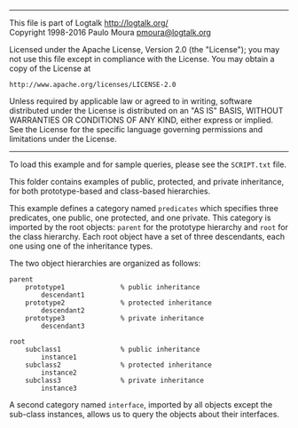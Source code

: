 ________________________________________________________________________

This file is part of Logtalk <http://logtalk.org/>  
Copyright 1998-2016 Paulo Moura <pmoura@logtalk.org>

Licensed under the Apache License, Version 2.0 (the "License");
you may not use this file except in compliance with the License.
You may obtain a copy of the License at

    http://www.apache.org/licenses/LICENSE-2.0

Unless required by applicable law or agreed to in writing, software
distributed under the License is distributed on an "AS IS" BASIS,
WITHOUT WARRANTIES OR CONDITIONS OF ANY KIND, either express or implied.
See the License for the specific language governing permissions and
limitations under the License.
________________________________________________________________________


To load this example and for sample queries, please see the `SCRIPT.txt` file.

This folder contains examples of public, protected, and private inheritance,
for both prototype-based and class-based hierarchies.

This example defines a category named `predicates` which specifies three 
predicates, one public, one protected, and one private. This category is 
imported by the root objects: `parent` for the prototype hierarchy and 
`root` for the class hierarchy. Each root object have a set of three 
descendants, each one using one of the inheritance types.

The two object hierarchies are organized as follows:

	parent
		prototype1				% public inheritance
			descendant1
		prototype2				% protected inheritance
			descendant2
		prototype3				% private inheritance
			descendant3

	root
		subclass1				% public inheritance
			instance1
		subclass2				% protected inheritance
			instance2
		subclass3				% private inheritance
			instance3

A second category named `interface`, imported by all objects except the 
sub-class instances, allows us to query the objects about their interfaces.
